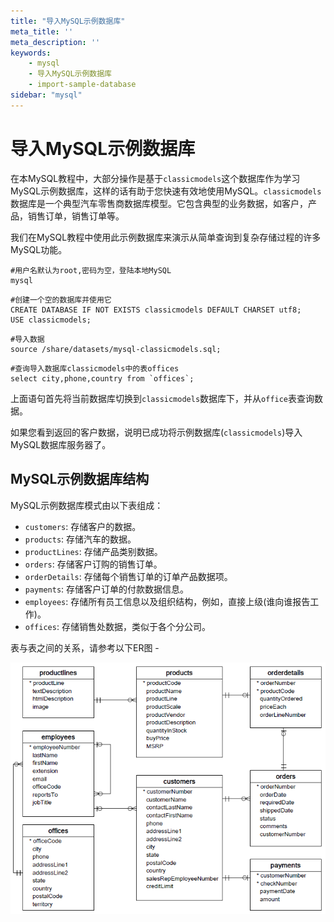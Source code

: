 ```yaml
---
title: "导入MySQL示例数据库"
meta_title: ''
meta_description: ''
keywords: 
    - mysql
    - 导入MySQL示例数据库
    - import-sample-database
sidebar: "mysql"
---
```

# 导入MySQL示例数据库		

在本MySQL教程中，大部分操作是基于`classicmodels`这个数据库作为学习MySQL示例数据库，这样的话有助于您快速有效地使用MySQL。`classicmodels`数据库是一个典型汽车零售商数据库模型。它包含典型的业务数据，如客户，产品，销售订单，销售订单等。

我们在MySQL教程中使用此示例数据库来演示从简单查询到复杂存储过程的许多MySQL功能。

```shell
#用户名默认为root,密码为空，登陆本地MySQL
mysql
```

```shell
#创建一个空的数据库并使用它
CREATE DATABASE IF NOT EXISTS classicmodels DEFAULT CHARSET utf8;
USE classicmodels;
```


```shell
#导入数据
source /share/datasets/mysql-classicmodels.sql;
```

```shell
#查询导入数据库classicmodels中的表offices
select city,phone,country from `offices`;
```

上面语句首先将当前数据库切换到`classicmodels`数据库下，并从`office`表查询数据。

如果您看到返回的客户数据，说明已成功将示例数据库(`classicmodels`)导入MySQL数据库服务器了。

## MySQL示例数据库结构

MySQL示例数据库模式由以下表组成：

- `customers`: 存储客户的数据。
- `products`: 存储汽车的数据。
- `productLines`: 存储产品类别数据。
- `orders`: 存储客户订购的销售订单。
- `orderDetails`: 存储每个销售订单的订单产品数据项。
- `payments`: 存储客户订单的付款数据信息。
- `employees`: 存储所有员工信息以及组织结构，例如，直接上级(谁向谁报告工作)。
- `offices`: 存储销售处数据，类似于各个分公司。

表与表之间的关系，请参考以下ER图 - 

![img](./images/sample.png)
<code class=backend-type backend-type=free></code>
